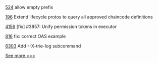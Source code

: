 
[524](https://github.com/hyperledger-labs/fabric-token-sdk/pull/524) allow empty prefix

[196](https://github.com/hyperledger/fabric-protos/pull/196) Extend lifecycle protos to query all approved chaincode definitions

[4156](https://github.com/hyperledger/iroha/pull/4156) [fix] #3857: Unify permission tokens in executor

[816](https://github.com/hyperledger-labs/open-enterprise-agent/pull/816) fix: correct OAS example

[6303](https://github.com/hyperledger/besu/pull/6303) Add --X-trie-log subcommand


[See more >>>](https://start-here.hyperledger.org/pull-requests)
